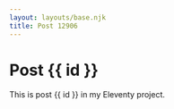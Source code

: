 ```yaml
---
layout: layouts/base.njk
title: Post 12906
---
```


# Post {{ id }}

This is post {{ id }} in my Eleventy project.
